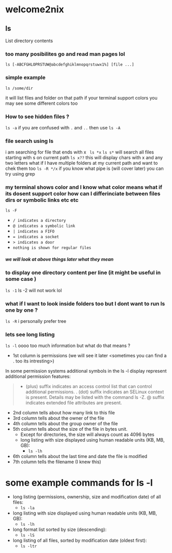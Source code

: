 # welcome2nix

## ls 

List directory contents

### too many posibilites go and read man pages lol
```ls [-ABCFGHLOPRSTUW@abcdefghiklmnopqrstuwx1%] [file ...]```

### simple example
```ls /some/dir```

it will list files and folder on that path if your terminal support colors you may see some different colors too

### How to see hidden files ?
```ls -a``` if you are confused with `.` and `..` then use ```ls -A```

### file search using ls 
i am searching for file that ends with x ``` ls *x```
```ls s*``` will search all files starting with s on current path
```ls x??``` this will display chars with x and any two letters
what if I have multiple folders at my current path and want to chek them too
```ls -R */x```
if you know what pipe is (will cover later) you can try using grep 

### my terminal shows color and I know what color means what if its dosent support color how can I differinciate between files dirs or symbolic links etc etc
```ls -F```

* ```/ indicates a directory```
* ```@ indicates a symbolic link```
* ```| indicates a FIFO```
* ```= indicates a socket```
* ```> indicates a door```
* ```nothing is shown for regular files```

##### we will look at above things later what they mean

### to display one directory content per line (it might be useful in some case )
```ls -1```
ls -2 will not work lol

### what if I want to look inside folders too but I dont want to run ls one by one ?

```ls -R``` i personally prefer tree

### lets see long listing
```ls -l```
oooo too much information but what do that means ?
* 1st column is permissions (we will see it later <sometimes you can find a . too its intresting>)

In some permission systems additional symbols in the ls -l display represent additional permission features:

> + (plus) suffix indicates an access control list that can control additional permissions.
> . (dot) suffix indicates an SELinux context is present. Details may be listed with the command ls -Z.
> @ suffix indicates extended file attributes are present.

* 2nd column tells about how many link to this file
* 3rd column tells about the owner of the file
* 4th column tells about the group owner of the file
* 5th column tells about the size of the file in bytes unit. 
  * Except for directories, the size will always count as 4096 bytes
  * long listing with size displayed using human readable units (KB, MB, GB):
    * ```ls -lh```
* 6th column tells about the last time and date the file is modified
* 7th column tells the filename (I knew this)

# some example commands for ls -l
* long listing (permissions, ownership, size and modification date) of all files:
  * ```ls -la```
* long listing with size displayed using human readable units (KB, MB, GB):
  * ```ls -lh```
* long format list sorted by size (descending):
  * ```ls -lS```
* long listing of all files, sorted by modification date (oldest first):
  * ```ls -ltr```
